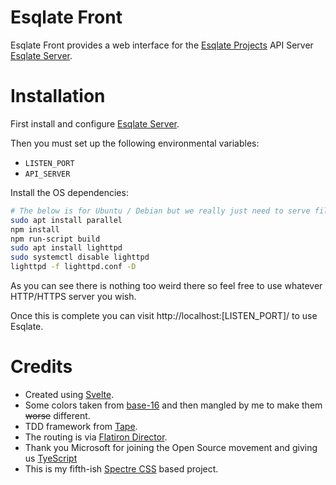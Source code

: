 # Esqlate Front

Esqlate Front provides a web interface for the [Esqlate Projects](https://github.com/forbesmyester/esqlate) API Server [Esqlate Server](https://github.com/forbesmyester/esqlate-server).

# Installation

First install and configure [Esqlate Server](https://github.com/forbesmyester/esqlate-server).

Then you must set up the following environmental variables:

 * `LISTEN_PORT`
 * `API_SERVER`

Install the OS dependencies:

```bash
# The below is for Ubuntu / Debian but we really just need to serve files over HTTP.
sudo apt install parallel
npm install
npm run-script build
sudo apt install lighttpd
sudo systemctl disable lighttpd
lighttpd -f lighttpd.conf -D
```

As you can see there is nothing too weird there so feel free to use whatever HTTP/HTTPS server you wish.

Once this is complete you can visit http://localhost:[LISTEN_PORT]/ to use Esqlate.

# Credits

 * Created using [Svelte](https://svelte.dev/).
 * Some colors taken from [base-16](http://chriskempson.com/projects/base16/) and then mangled by me to make them ~~worse~~ different.
 * TDD framework from [Tape](https://github.com/substack/tape).
 * The routing is via [Flatiron Director](https://github.com/flatiron/director).
 * Thank you Microsoft for joining the Open Source movement and giving us [TyeScript](https://www.typescriptlang.org/)
 * This is my fifth-ish [Spectre CSS](https://picturepan2.github.io/spectre/) based project.
